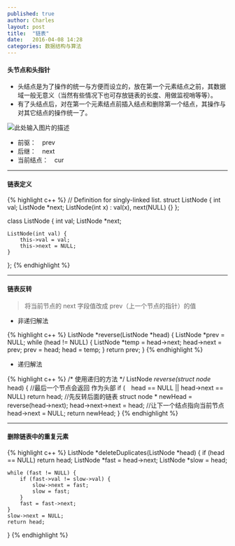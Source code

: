 ```yaml
---
published: true
author: Charles
layout: post
title:  "链表"
date:   2016-04-08 14:28
categories: 数据结构与算法
---
```


#### 头节点和头指针
- 头结点是为了操作的统一与方便而设立的，放在第一个元素结点之前，其数据域一般无意义（当然有些情况下也可存放链表的长度、用做监视哨等等）。
- 有了头结点后，对在第一个元素结点前插入结点和删除第一个结点，其操作与对其它结点的操作统一了。

![此处输入图片的描述][1]

- 前驱：　prev
- 后继：　next
- 当前结点：　cur

----------


#### 链表定义

{% highlight c++ %}
// Definition for singly-linked list.
struct ListNode {
    int val;
    ListNode *next;
    ListNode(int x) : val(x), next(NULL) {}
};

class ListNode {
    int val;
    ListNode *next;

    ListNode(int val) {
        this->val = val;
        this->next = NULL;
    }
};
{% endhighlight %}


----------


#### 链表反转

> 将当前节点的 next 字段值改成 prev（上一个节点的指针）的值

- 非递归解法

{% highlight c++ %}
ListNode *reverse(ListNode *head) {
    ListNode *prev = NULL;
    while (head != NULL) {
        ListNode *temp = head->next;
        head->next = prev;
        prev = head;
        head = temp;
    }
    return prev;
}
{% endhighlight %}

- 递归解法

{% highlight c++ %}
/* 使用递归的方法 */
ListNode *reverse(struct node* head) {
    //最后一个节点会返回 作为头部
    if (　head == NULL || head->next == NULL) return head;
    //先反转后面的链表
    struct node * newHead = reverse(head->next);
    head->next->next = head; //让下一个结点指向当前节点
    head->next = NULL;
    return newHead;
}
{% endhighlight %}


----------

#### 删除链表中的重复元素

{% highlight c++ %}
ListNode *deleteDuplicates(ListNode *head) {
    if (head == NULL) return head;
    ListNode *fast = head->next;
    ListNode *slow = head;

    while (fast != NULL) {
        if (fast->val != slow->val) {
            slow->next = fast;
            slow = fast;
        }
        fast = fast->next;
    }
    slow->next = NULL;
    return head;
}
{% endhighlight %}


  [1]: http://7xjbdi.com1.z0.glb.clouddn.com/headnode.jpg